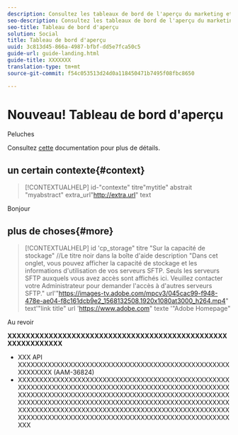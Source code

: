```yaml
---
description: Consultez les tableaux de bord de l'aperçu du marketing et de la modération.
seo-description: Consultez les tableaux de bord de l'aperçu du marketing et de la modération.
seo-title: Tableau de bord d'aperçu
solution: Social
title: Tableau de bord d'aperçu
uuid: 3c813d45-866a-4987-bfbf-dd5e7fca50c5
guide-url: guide-landing.html
guide-title: XXXXXXX
translation-type: tm+mt
source-git-commit: f54c053513d24d0a118450471b7495f08fbc8650

---
```


# Nouveau! Tableau de bord d'aperçu

Peluches

Consultez [cette](https://www.adobe.io/apis/experienceplatform/home/xdm/xdmservices.html#!api-specification/markdown/narrative/technical_overview/schema_registry/schema_composition/schema_composition.md) documentation pour plus de détails.

## un certain contexte{#context}

>[!CONTEXTUALHELP]
>id-"contexte"
>titre"mytitle"
>abstrait "myabstract"
>extra_url"http://extra.url" text

Bonjour

## plus de choses{#more}

>[!CONTEXTUALHELP]
>id 'cp_storage"
>titre "Sur la capacité de stockage" //Le titre noir dans la boîte d'aide
>description "Dans cet onglet, vous pouvez afficher la capacité de stockage et les informations d'utilisation de vos serveurs SFTP. Seuls les serveurs SFTP auxquels vous avez accès sont affichés ici. Veuillez contacter votre Administrateur pour demander l'accès à d'autres serveurs SFTP."
>url'"https://images-tv.adobe.com/mpcv3/045cac99-f948-478e-ae04-f8c161dcb9e2_1568132508.1920x1080at3000_h264.mp4" text'"link title"
>url 'https://www.adobe.com" texte '"Adobe Homepage"

Au revoir


**XXXXXXXXXXXXXXXXXXXXXXXXXXXXXXXXXXXXXXXXXXXXXXXXXXXXXXXXXXXX**

* XXX API XXXXXXXXXXXXXXXXXXXXXXXXXXXXXXXXXXXXXXXXXXXXXXXXXXXXXXXXXX (AAM-36824)
* XXXXXXXXXXXXXXXXXXXXXXXXXXXXXXXXXXXXXXXXXXXXXXXXXXXXXXXXXXXXXXXXXXXXXXXXXXXXXXXXXXXXXXXXXXXXXXXXXXXXXXXXXXXXXXXXXXXXXXXXXXXXXXXXXXXXXXXXXXXXXXXXXXXXXXXXXXXXXXXXXXXXXXXXXXXXXXXXXXXXXXXXXXXXXXXXXXXXXXXXXXXXXXXXXXXXXXXXXXXXXXXXXXXXXXXXXXXXXXXXXXXXXXXXXXXXXXXXXXXXXXXXXXXXXXXXXXXXXXXXXXXXXXXXXXXXXXXXXXXXXXX[](https://marketing.adobe.com/resources/help/en_US/aam/c_segment_builder.html)
